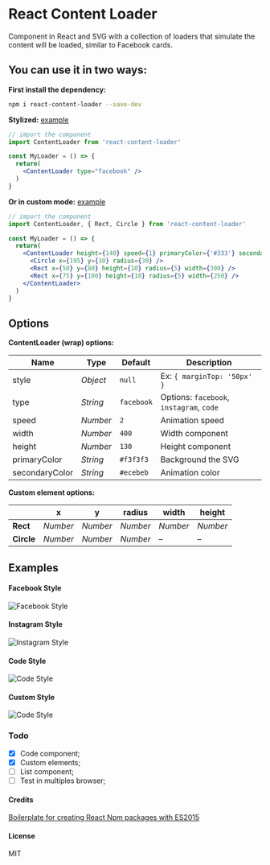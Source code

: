 # React Content Loader

Component in React and SVG with a collection of loaders that simulate the content will be loaded, similar to Facebook cards. 

## You can use it in two ways: 

**First install the dependency:**
```sh
npm i react-content-loader --save-dev
```

**Stylized:** [example](#facebook-style)
```jsx
// import the component
import ContentLoader from 'react-content-loader'

const MyLoader = () => {
  return(
    <ContentLoader type="facebook" />
  ) 
}
```

**Or in custom mode:** [example](#custom-style)
```jsx
// import the component
import ContentLoader, { Rect, Circle } from 'react-content-loader'

const MyLoader = () => {
  return(
    <ContentLoader height={140} speed={1} primaryColor={'#333'} secondaryColor={'#999'}>
      <Circle x={195} y={30} radius={30} />
      <Rect x={50} y={80} height={10} radius={5} width={300} />
      <Rect x={75} y={100} height={10} radius={5} width={250} />
    </ContentLoader>
  ) 
}
```


## Options

**ContentLoader (wrap) options:**

| Name | Type | Default | Description |
|---|---|---|---|
| style | _Object_ | `null` | Ex: `{ marginTop: '50px' }` |
| type | _String_ | `facebook` | Options: `facebook`, `instagram`, `code` |
| speed | _Number_ | `2` | Animation speed |
| width | _Number_ | `400` | Width component |
| height | _Number_ | `130` | Height component |
| primaryColor | _String_ | `#f3f3f3` | Background the SVG | 
| secondaryColor | _String_ | `#ecebeb` | Animation color | 


**Custom element options:**

|  | x | y | radius | width | height |
|---|---|---|---|---|---|
| **Rect** | _Number_ |  _Number_ |  _Number_ |  _Number_ |  _Number_ |
| **Circle** | _Number_ |  _Number_ |  _Number_ | – | – | 


## Examples

#### Facebook Style
![Facebook Style](https://cloud.githubusercontent.com/assets/4838076/22555575/3a90ecee-e94b-11e6-97df-8054e7297bd8.gif)

#### Instagram Style
![Instagram Style](https://cloud.githubusercontent.com/assets/4838076/22555637/749f9e26-e94b-11e6-84ff-83cd415c1eb9.gif)

#### Code Style
![Code Style](https://cloud.githubusercontent.com/assets/4838076/22555473/effa54c2-e94a-11e6-9128-9b608bcc69d9.gif)

#### Custom Style
![Code Style](https://cloud.githubusercontent.com/assets/4838076/22760218/aa619f32-ee3c-11e6-9cd1-c4af9dd1278e.gif)

### Todo
- [x] Code component;
- [x] Custom elements;
- [ ] List component;
- [ ] Test in multiples browser;

#### Credits

[Boilerplate for creating React Npm packages with ES2015](https://github.com/juliancwirko/react-npm-boilerplate)

#### License

MIT

